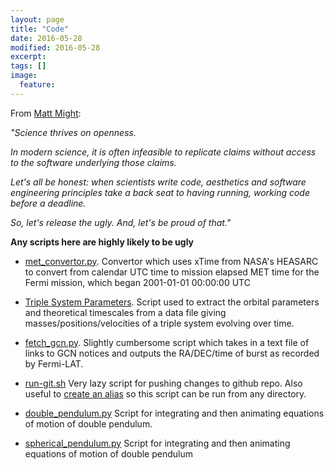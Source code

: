 ```yaml
---
layout: page
title: "Code"
date: 2016-05-28
modified: 2016-05-28
excerpt:
tags: []
image:
  feature:
---
```


From [Matt Might](http://matt.might.net/articles/crapl/): 

<p><i> "Science thrives on openness.

In modern science, it is often infeasible to replicate claims without
access to the software underlying those claims.

Let's all be honest: when scientists write code, aesthetics and
software engineering principles take a back seat to having running,
working code before a deadline.

So, let's release the ugly.  And, let's be proud of that." </i></p>

<p><b>Any scripts here are highly likely to be ugly</b></p>


* [met_convertor.py](https://github.com/tomkimpson/Fermi-MET-convertor). Convertor which uses xTime from NASA's HEASARC to convert from calendar UTC time to mission elapsed MET time for the Fermi mission, which began 2001-01-01 00:00:00 UTC


* [Triple System Parameters](https://github.com/tomkimpson/Kozai). Script used to extract the orbital parameters and theoretical timescales from a data file giving masses/positions/velocities of a triple system evolving over time. 

* [fetch_gcn.py](https://github.com/tomkimpson/GCN). Slightly cumbersome script which takes in a text file of links to GCN notices and outputs the RA/DEC/time of burst as recorded by Fermi-LAT.

* [run-git.sh](https://github.com/tomkimpson/git-sh)<a href=""></a> Very lazy script for pushing changes to github repo. Also useful to [create an alias](http://computers.tutsplus.com/tutorials/speed-up-your-terminal-workflow-with-command-aliases-and-profile--mac-30515) so this script can be run from any directory.

* [double_pendulum.py](https://github.com/tomkimpson/doublependulum) Script for integrating and then animating equations of motion of double pendulum.

* [spherical_pendulum.py](https://github.com/tomkimpson/sphericalpendulum) Script for integrating and then animating equations of motion of double pendulum